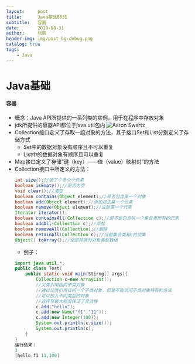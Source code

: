 ```yaml
---
layout:     post 
title:      Java基础0831
subtitle:   容器
date:       2019-08-31
author:     张鹏
header-img: img/post-bg-debug.png
catalog: true   
tags:                         
    - Java
---
```


# Java基础

#### 容器

- 概念：Java API所提供的一系列类的实例，用于在程序中存放对象
- jdk所提供的容器API都位于java.util包内
![Aaron Swartz](https://github.com/Jokerboozp/Jokerboozp.github.io/raw/master/img/%E6%89%B9%E6%B3%A8%202019-08-31%20093107.png)
- Collection接口定义了存取一组对象的方法，其子接口Set和List分别定义了存储方式
   - Set中的数据对象没有顺序且不可以重复
   - List中的数据对象有顺序且可以重复
- Map接口定义了存储“键（key）——值（value）映射对”的方法
- Collection接口中所定义的方法：
   ```java
   int size();//装了个多少个元素
   boolean isEmpty();//是否为空
   void clear();//清空
   boolean contains(Object element);//是否包含某一个对象
   boolean add(Object element);//添加进去某一个元素
   boolean remove(Object element);//去除某一个元素
   Iterator iterator();
   boolean containsAll(Collection c);//是不是包含另一个集合里所有的元素
   boolean addAll(Collection c);//添加
   boolean removeAll(Collection);//删除
   boolean retainAll(Collection c);//当前集合类和c的交集
   Object[] toArray();//全部转换为对象类型数组
   ```
   - 例子：
   ```java
   import java.util.*;
   public class Test{
       public static void main(Stirng[] args){
           Collection c=new ArrayList();
           //父类引用指向子类对象
           //通过父类引用访问一个子类对象，但是不能访问子类对象特有的方法
           //可以放入不同类型的对象
           //这样写最大程度保证了灵活性
           c.add("hello");
           c.add(new Name("f1","11"));
           c.add(new Integer(100));
           System.out.println(c.size());
           System.out.println(c);
       }
   }
   运行结果：
   3
   [hello,f1 11,100]
   ```
   